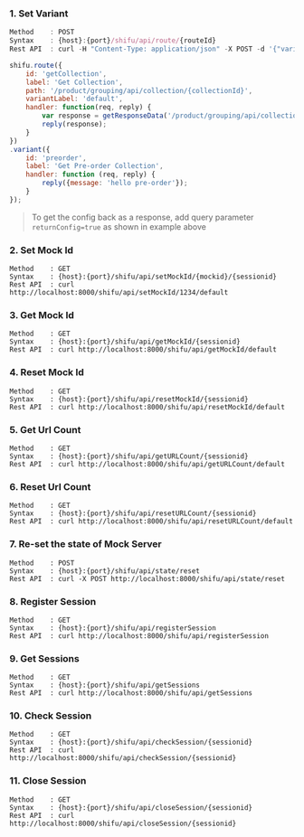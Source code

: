 ### 1. Set Variant

```js
Method    : POST
Syntax    : {host}:{port}/shifu/api/route/{routeId}
Rest API  : curl -H "Content-Type: application/json" -X POST -d '{"variant":"preorder"}' http://localhost:8000/_admin/api/route/getCollection?returnConfig=true

shifu.route({
    id: 'getCollection',
    label: 'Get Collection',
    path: '/product/grouping/api/collection/{collectionId}',
    variantLabel: 'default',
    handler: function(req, reply) {
        var response = getResponseData('/product/grouping/api/collection', 'default');
        reply(response);
    }
})
.variant({
    id: 'preorder',
    label: 'Get Pre-order Collection',
    handler: function (req, reply) {
        reply({message: 'hello pre-order'});
    }
});
```
> To get the config back as a response, add query parameter `returnConfig=true` as shown in example above

### 2. Set Mock Id

```
Method    : GET
Syntax    : {host}:{port}/shifu/api/setMockId/{mockid}/{sessionid}
Rest API  : curl http://localhost:8000/shifu/api/setMockId/1234/default
```

### 3. Get Mock Id

```
Method    : GET
Syntax    : {host}:{port}/shifu/api/getMockId/{sessionid}
Rest API  : curl http://localhost:8000/shifu/api/getMockId/default
```

### 4. Reset Mock Id

```
Method    : GET
Syntax    : {host}:{port}/shifu/api/resetMockId/{sessionid}
Rest API  : curl http://localhost:8000/shifu/api/resetMockId/default
```

### 5. Get Url Count

```
Method    : GET
Syntax    : {host}:{port}/shifu/api/getURLCount/{sessionid}
Rest API  : curl http://localhost:8000/shifu/api/getURLCount/default
```

### 6. Reset Url Count

```
Method    : GET
Syntax    : {host}:{port}/shifu/api/resetURLCount/{sessionid}
Rest API  : curl http://localhost:8000/shifu/api/resetURLCount/default
```

### 7. Re-set the state of Mock Server

```
Method    : POST
Syntax    : {host}:{port}/shifu/api/state/reset
Rest API  : curl -X POST http://localhost:8000/shifu/api/state/reset
```

### 8. Register Session

```
Method    : GET
Syntax    : {host}:{port}/shifu/api/registerSession
Rest API  : curl http://localhost:8000/shifu/api/registerSession
```

### 9. Get Sessions
```
Method    : GET
Syntax    : {host}:{port}/shifu/api/getSessions
Rest API  : curl http://localhost:8000/shifu/api/getSessions
```

### 10. Check Session
```
Method    : GET
Syntax    : {host}:{port}/shifu/api/checkSession/{sessionid}
Rest API  : curl http://localhost:8000/shifu/api/checkSession/{sessionid}
```

### 11. Close Session
```
Method    : GET
Syntax    : {host}:{port}/shifu/api/closeSession/{sessionid}
Rest API  : curl http://localhost:8000/shifu/api/closeSession/{sessionid}
```